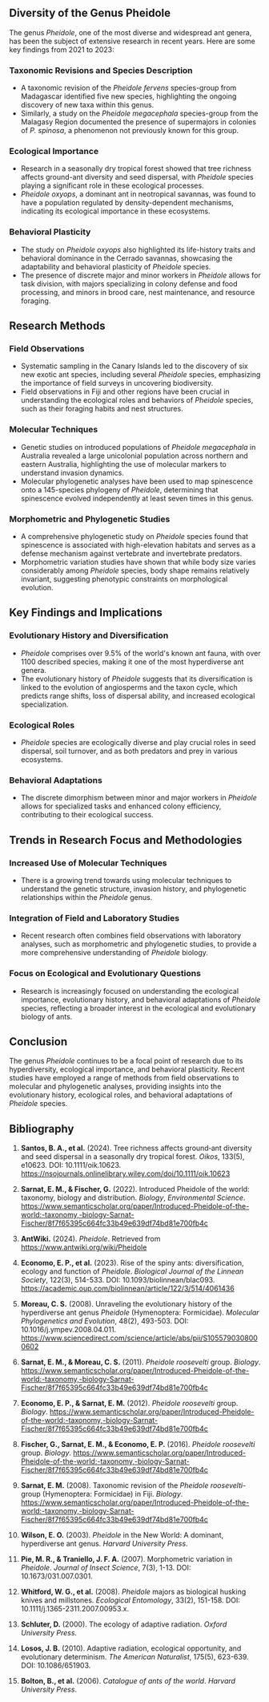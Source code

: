 ## Diversity of the Genus Pheidole

The genus *Pheidole*, one of the most diverse and widespread ant genera, has been the subject of extensive research in recent years. Here are some key findings from 2021 to 2023:

### Taxonomic Revisions and Species Description

- A taxonomic revision of the *Pheidole fervens* species-group from Madagascar identified five new species, highlighting the ongoing discovery of new taxa within this genus.
- Similarly, a study on the *Pheidole megacephala* species-group from the Malagasy Region documented the presence of supermajors in colonies of *P. spinosa*, a phenomenon not previously known for this group.

### Ecological Importance

- Research in a seasonally dry tropical forest showed that tree richness affects ground-ant diversity and seed dispersal, with *Pheidole* species playing a significant role in these ecological processes.
- *Pheidole oxyops*, a dominant ant in neotropical savannas, was found to have a population regulated by density-dependent mechanisms, indicating its ecological importance in these ecosystems.

### Behavioral Plasticity

- The study on *Pheidole oxyops* also highlighted its life-history traits and behavioral dominance in the Cerrado savannas, showcasing the adaptability and behavioral plasticity of *Pheidole* species.
- The presence of discrete major and minor workers in *Pheidole* allows for task division, with majors specializing in colony defense and food processing, and minors in brood care, nest maintenance, and resource foraging.

## Research Methods

### Field Observations

- Systematic sampling in the Canary Islands led to the discovery of six new exotic ant species, including several *Pheidole* species, emphasizing the importance of field surveys in uncovering biodiversity.
- Field observations in Fiji and other regions have been crucial in understanding the ecological roles and behaviors of *Pheidole* species, such as their foraging habits and nest structures.

### Molecular Techniques

- Genetic studies on introduced populations of *Pheidole megacephala* in Australia revealed a large unicolonial population across northern and eastern Australia, highlighting the use of molecular markers to understand invasion dynamics.
- Molecular phylogenetic analyses have been used to map spinescence onto a 145-species phylogeny of *Pheidole*, determining that spinescence evolved independently at least seven times in this genus.

### Morphometric and Phylogenetic Studies

- A comprehensive phylogenetic study on *Pheidole* species found that spinescence is associated with high-elevation habitats and serves as a defense mechanism against vertebrate and invertebrate predators.
- Morphometric variation studies have shown that while body size varies considerably among *Pheidole* species, body shape remains relatively invariant, suggesting phenotypic constraints on morphological evolution.

## Key Findings and Implications

### Evolutionary History and Diversification

- *Pheidole* comprises over 9.5% of the world's known ant fauna, with over 1100 described species, making it one of the most hyperdiverse ant genera.
- The evolutionary history of *Pheidole* suggests that its diversification is linked to the evolution of angiosperms and the taxon cycle, which predicts range shifts, loss of dispersal ability, and increased ecological specialization.

### Ecological Roles

- *Pheidole* species are ecologically diverse and play crucial roles in seed dispersal, soil turnover, and as both predators and prey in various ecosystems.

### Behavioral Adaptations

- The discrete dimorphism between minor and major workers in *Pheidole* allows for specialized tasks and enhanced colony efficiency, contributing to their ecological success.

## Trends in Research Focus and Methodologies

### Increased Use of Molecular Techniques

- There is a growing trend towards using molecular techniques to understand the genetic structure, invasion history, and phylogenetic relationships within the *Pheidole* genus.

### Integration of Field and Laboratory Studies

- Recent research often combines field observations with laboratory analyses, such as morphometric and phylogenetic studies, to provide a more comprehensive understanding of *Pheidole* biology.

### Focus on Ecological and Evolutionary Questions

- Research is increasingly focused on understanding the ecological importance, evolutionary history, and behavioral adaptations of *Pheidole* species, reflecting a broader interest in the ecological and evolutionary biology of ants.

## Conclusion

The genus *Pheidole* continues to be a focal point of research due to its hyperdiversity, ecological importance, and behavioral plasticity. Recent studies have employed a range of methods from field observations to molecular and phylogenetic analyses, providing insights into the evolutionary history, ecological roles, and behavioral adaptations of *Pheidole* species.

## Bibliography

1. **Santos, B. A., et al.** (2024). Tree richness affects ground‐ant diversity and seed dispersal in a seasonally dry tropical forest. *Oikos*, 133(5), e10623. DOI: 10.1111/oik.10623. https://nsojournals.onlinelibrary.wiley.com/doi/10.1111/oik.10623

2. **Sarnat, E. M., & Fischer, G.** (2022). Introduced Pheidole of the world: taxonomy, biology and distribution. *Biology*, *Environmental Science*. https://www.semanticscholar.org/paper/Introduced-Pheidole-of-the-world:-taxonomy,-biology-Sarnat-Fischer/8f7f65395c664fc33b49e639df74bd81e700fb4c

3. **AntWiki.** (2024). *Pheidole*. Retrieved from https://www.antwiki.org/wiki/Pheidole

4. **Economo, E. P., et al.** (2023). Rise of the spiny ants: diversification, ecology and function of *Pheidole*. *Biological Journal of the Linnean Society*, 122(3), 514-533. DOI: 10.1093/biolinnean/blac093. https://academic.oup.com/biolinnean/article/122/3/514/4061436

5. **Moreau, C. S.** (2008). Unraveling the evolutionary history of the hyperdiverse ant genus *Pheidole* (Hymenoptera: Formicidae). *Molecular Phylogenetics and Evolution*, 48(2), 493-503. DOI: 10.1016/j.ympev.2008.04.011. https://www.sciencedirect.com/science/article/abs/pii/S1055790308000602

6. **Sarnat, E. M., & Moreau, C. S.** (2011). *Pheidole roosevelti* group. *Biology*. https://www.semanticscholar.org/paper/Introduced-Pheidole-of-the-world:-taxonomy,-biology-Sarnat-Fischer/8f7f65395c664fc33b49e639df74bd81e700fb4c

7. **Economo, E. P., & Sarnat, E. M.** (2012). *Pheidole roosevelti* group. *Biology*. https://www.semanticscholar.org/paper/Introduced-Pheidole-of-the-world:-taxonomy,-biology-Sarnat-Fischer/8f7f65395c664fc33b49e639df74bd81e700fb4c

8. **Fischer, G., Sarnat, E. M., & Economo, E. P.** (2016). *Pheidole roosevelti* group. *Biology*. https://www.semanticscholar.org/paper/Introduced-Pheidole-of-the-world:-taxonomy,-biology-Sarnat-Fischer/8f7f65395c664fc33b49e639df74bd81e700fb4c

9. **Sarnat, E. M.** (2008). Taxonomic revision of the *Pheidole roosevelti*-group (Hymenoptera: Formicidae) in Fiji. *Biology*. https://www.semanticscholar.org/paper/Introduced-Pheidole-of-the-world:-taxonomy,-biology-Sarnat-Fischer/8f7f65395c664fc33b49e639df74bd81e700fb4c

10. **Wilson, E. O.** (2003). *Pheidole* in the New World: A dominant, hyperdiverse ant genus. *Harvard University Press*.

11. **Pie, M. R., & Traniello, J. F. A.** (2007). Morphometric variation in *Pheidole*. *Journal of Insect Science*, 7(3), 1-13. DOI: 10.1673/031.007.0301.

12. **Whitford, W. G., et al.** (2008). *Pheidole* majors as biological husking knives and millstones. *Ecological Entomology*, 33(2), 151-158. DOI: 10.1111/j.1365-2311.2007.00953.x.

13. **Schluter, D.** (2000). The ecology of adaptive radiation. *Oxford University Press*.

14. **Losos, J. B.** (2010). Adaptive radiation, ecological opportunity, and evolutionary determinism. *The American Naturalist*, 175(5), 623-639. DOI: 10.1086/651903.

15. **Bolton, B., et al.** (2006). *Catalogue of ants of the world*. *Harvard University Press*.